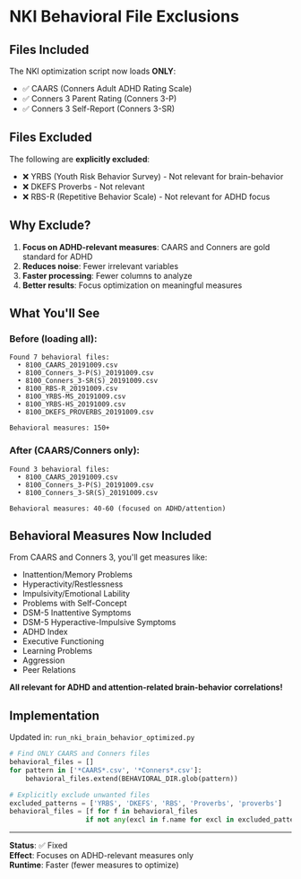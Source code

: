 # NKI Behavioral File Exclusions

## Files Included

The NKI optimization script now loads **ONLY**:
- ✅ CAARS (Conners Adult ADHD Rating Scale)
- ✅ Conners 3 Parent Rating (Conners 3-P)
- ✅ Conners 3 Self-Report (Conners 3-SR)

## Files Excluded

The following are **explicitly excluded**:
- ❌ YRBS (Youth Risk Behavior Survey) - Not relevant for brain-behavior
- ❌ DKEFS Proverbs - Not relevant
- ❌ RBS-R (Repetitive Behavior Scale) - Not relevant for ADHD focus

## Why Exclude?

1. **Focus on ADHD-relevant measures**: CAARS and Conners are gold standard for ADHD
2. **Reduces noise**: Fewer irrelevant variables
3. **Faster processing**: Fewer columns to analyze
4. **Better results**: Focus optimization on meaningful measures

## What You'll See

### Before (loading all):
```
Found 7 behavioral files:
  • 8100_CAARS_20191009.csv
  • 8100_Conners_3-P(S)_20191009.csv
  • 8100_Conners_3-SR(S)_20191009.csv
  • 8100_RBS-R_20191009.csv
  • 8100_YRBS-MS_20191009.csv
  • 8100_YRBS-HS_20191009.csv
  • 8100_DKEFS_PROVERBS_20191009.csv

Behavioral measures: 150+
```

### After (CAARS/Conners only):
```
Found 3 behavioral files:
  • 8100_CAARS_20191009.csv
  • 8100_Conners_3-P(S)_20191009.csv
  • 8100_Conners_3-SR(S)_20191009.csv

Behavioral measures: 40-60 (focused on ADHD/attention)
```

## Behavioral Measures Now Included

From CAARS and Conners 3, you'll get measures like:
- Inattention/Memory Problems
- Hyperactivity/Restlessness
- Impulsivity/Emotional Lability
- Problems with Self-Concept
- DSM-5 Inattentive Symptoms
- DSM-5 Hyperactive-Impulsive Symptoms
- ADHD Index
- Executive Functioning
- Learning Problems
- Aggression
- Peer Relations

**All relevant for ADHD and attention-related brain-behavior correlations!**

## Implementation

Updated in: `run_nki_brain_behavior_optimized.py`

```python
# Find ONLY CAARS and Conners files
behavioral_files = []
for pattern in ['*CAARS*.csv', '*Conners*.csv']:
    behavioral_files.extend(BEHAVIORAL_DIR.glob(pattern))

# Explicitly exclude unwanted files
excluded_patterns = ['YRBS', 'DKEFS', 'RBS', 'Proverbs', 'proverbs']
behavioral_files = [f for f in behavioral_files 
                   if not any(excl in f.name for excl in excluded_patterns)]
```

---

**Status**: ✅ Fixed  
**Effect**: Focuses on ADHD-relevant measures only  
**Runtime**: Faster (fewer measures to optimize)

